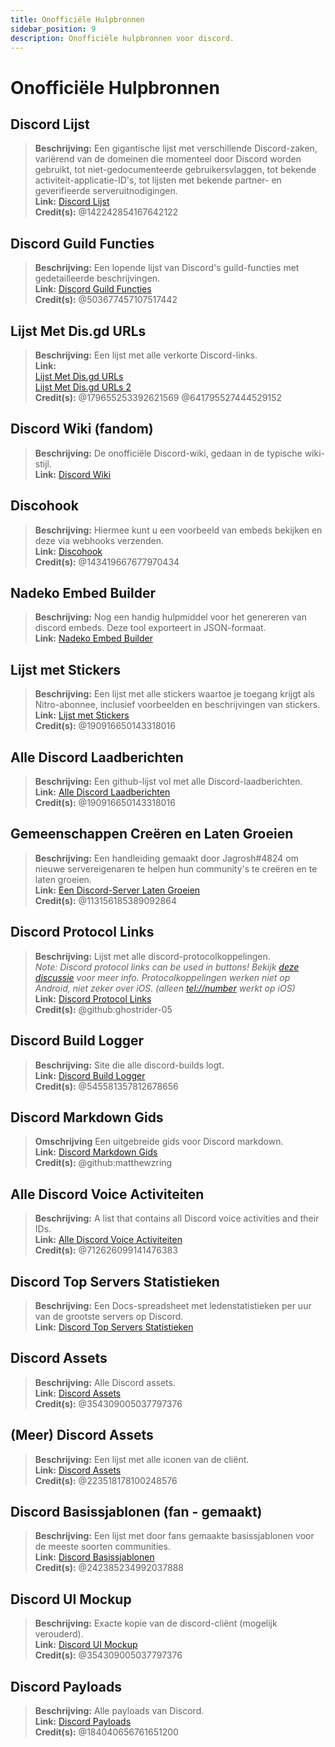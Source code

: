 ```yaml
---
title: Onofficiële Hulpbronnen
sidebar_position: 9
description: Onofficiële hulpbronnen voor discord.
---
```


# Onofficiële Hulpbronnen

## **Discord Lijst**
> **Beschrijving:** Een gigantische lijst met verschillende Discord-zaken, variërend van de domeinen die momenteel door Discord worden gebruikt, tot niet-gedocumenteerde gebruikersvlaggen, tot bekende activiteit-applicatie-ID's, tot lijsten met bekende partner- en geverifieerde serveruitnodigingen.   <br/>
**Link:** [Discord Lijst](https://github.com/Delitefully/DiscordLists)   <br/>
**Credit(s):** @142242854167642122

## **Discord Guild Functies**
> **Beschrijving:** Een lopende lijst van Discord's guild-functies met gedetailleerde beschrijvingen.   <br/>
**Link:** [Discord Guild Functies](https://gist.github.com/Techy/ecc60b12e94f8fc8185f09b82aa91dd2)  <br/>
**Credit(s):** @503677457107517442

## **Lijst Met Dis.gd URLs**
> **Beschrijving:** Een lijst met alle verkorte Discord-links.   <br/>
**Link:**  <br/>
[Lijst Met Dis.gd URLs](https://herogamers.dev/dis.gd/)   <br/>
[Lijst Met Dis.gd URLs 2](https://thecutefoxxy.com/discord-shortlinks)  <br/>
**Credit(s):** @179655253392621569 @641795527444529152

## **Discord Wiki** (fandom)
> **Beschrijving:** De onofficiële Discord-wiki, gedaan in de typische wiki-stijl.   <br/>
**Link:** [Discord Wiki](https://discord.fandom.com/wiki/Discord) 

## **Discohook** 
> **Beschrijving:** Hiermee kunt u een voorbeeld van embeds bekijken en deze via webhooks verzenden.   <br/>
**Link:** [Discohook](https://discohook.org/)   <br/>
**Credit(s):** @143419667677970434

## **Nadeko Embed Builder**
> **Beschrijving:** Nog een handig hulpmiddel voor het genereren van discord embeds. Deze tool exporteert in JSON-formaat.   <br/>
**Link:** [Nadeko Embed Builder](https://embedbuilder.nadekobot.me/ )

## **Lijst met Stickers**
> **Beschrijving:** Een lijst met alle stickers waartoe je toegang krijgt als Nitro-abonnee, inclusief voorbeelden en beschrijvingen van stickers.   <br/>
**Link:** [Lijst met Stickers](https://stickers.advaith.io/)   <br/>
**Credit(s):** @190916650143318016

## **Alle Discord Laadberichten**
> **Beschrijving:** Een github-lijst vol met alle Discord-laadberichten.  <br/>
**Link:** [Alle Discord Laadberichten](https://gist.github.com/advaith1/540543d6a2b7fd66abdb0eb02c002f88)  <br/>
**Credit(s):** @190916650143318016

## **Gemeenschappen Creëren en Laten Groeien**
> **Beschrijving:** Een handleiding gemaakt door Jagrosh#4824 om nieuwe servereigenaren te helpen hun community's te creëren en te laten groeien.   <br/>
**Link:** [Een Discord-Server Laten Groeien](https://gist.github.com/jagrosh/342324d7084c9ebdac2fa3d0cd759d10)   <br/>
**Credit(s):** @113156185389092864

## **Discord Protocol Links**
> **Beschrijving:** Lijst met alle discord-protocolkoppelingen.   <br/>
*Note: Discord protocol links can be used in buttons! Bekijk [deze discussie](https://github.com/discord/discord-api-docs/discussions/3347#discussioncomment-1405699) voor meer info. Protocolkoppelingen werken niet op Android, niet zeker over iOS. (alleen <tel://number> werkt op iOS)*   <br/>
**Link:** [Discord Protocol Links](https://gist.github.com/ghostrider-05/8f1a0bfc27c7c4509b4ea4e8ce718af0)   <br/>
**Credit(s):** @github:ghostrider-05

## **Discord Build Logger**
> **Beschrijving:** Site die alle discord-builds logt.   <br/>
**Link:** [Discord Build Logger](https://discord.sale/)  
**Credit(s):** @545581357812678656

## **Discord Markdown Gids**
> **Omschrijving** Een uitgebreide gids voor Discord markdown.  <br/>
**Link:** [Discord Markdown Gids](https://gist.github.com/matthewzring/9f7bbfd102003963f9be7dbcf7d40e51)  <br/>
**Credit(s):** @github:matthewzring

## **Alle Discord Voice Activiteiten**
> **Beschrijving:** A list that contains all Discord voice activities and their IDs.   <br/>
**Link:** [Alle Discord Voice Activiteiten](https://gist.github.com/GeneralSadaf/42d91a2b6a93a7db7a39208f2d8b53ad)   <br/>
**Credit(s):** @712626099141476383
 
## **Discord Top Servers Statistieken**
> **Beschrijving:** Een Docs-spreadsheet met ledenstatistieken per uur van de grootste servers op Discord.   <br/>
**Link:** [Discord Top Servers Statistieken](https://docs.google.com/spreadsheets/d/1gRQ44Goa8x_M714pSmPXLHW3BAK5LzWzRn1MVXPeVn4/edit#gid=0)

## **Discord Assets**
> **Beschrijving:** Alle Discord assets.   <br/>
**Link:** [Discord Assets](https://www.figma.com/community/file/992144378612759941/Discord-Resources)   <br/>
**Credit(s):** @354309005037797376

## **(Meer) Discord Assets**
> **Beschrijving:** Een lijst met alle iconen van de cliënt.   <br/>
**Link:** [Discord Assets](https://gitlab.com/derpystuff/discord-asset-datamining )   <br/>
**Credit(s):** @223518178100248576

## **Discord Basissjablonen** (fan - gemaakt)
> **Beschrijving:** Een lijst met door fans gemaakte basissjablonen voor de meeste soorten communities.  <br/>
**Link:** [Discord Basissjablonen](https://gist.github.com/srnyx/12922980e75cf14508990bb36a6989a9)  <br/>
**Credit(s):** @242385234992037888

## **Discord UI Mockup**
> **Beschrijving:** Exacte kopie van de discord-cliënt (mogelijk verouderd).   <br/>
**Link:** [Discord UI Mockup](https://www.figma.com/community/file/994323951589690341/Discord-Desktop-UI)   <br/>
**Credit(s):** @354309005037797376

## **Discord Payloads**
> **Beschrijving:** Alle payloads van Discord.   <br/>
**Link:** [Discord Payloads](https://github.com/discord-payloads/discord-payloads)   <br/>
**Credit(s):** @184040656761651200
